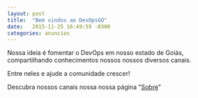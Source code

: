 ```yaml
---
layout: post
title:  "Bem vindos ao DevOpsGO"
date:   2015-11-25 16:49:59 -0300
categories: anuncios
---
```


Nossa ideia é fomentar o DevOps em nosso estado de Goiás, compartilhando conhecimentos nossos nossos diversos canais.

Entre neles e ajude a comunidade crescer!

Descubra nossos canais nossa nossa página "[Sobre](/sobre/)"
